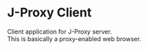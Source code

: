 # J-Proxy Client

Client application for J-Proxy server.  
This is basically a proxy-enabled web browser.
